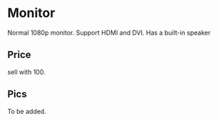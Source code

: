 # Monitor
Normal 1080p monitor. Support HDMI and DVI. Has a built-in speaker

## Price
sell with 100.

## Pics
To be added.
